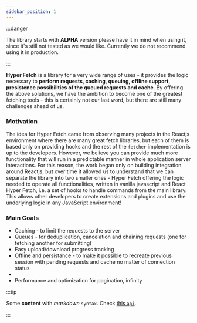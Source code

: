 ```yaml
---
sidebar_position: 1
---
```


:::danger

The library starts with **ALPHA** version please have it in mind when using it, since it's still not tested as we would
like. Currently we do not recommend using it in production.

:::

**Hyper Fetch** is a library for a very wide range of uses - it provides the logic necessary to **perform requests,
caching, queuing, offline support, presistence possibilities of the queued requests and cache**. By offering the above
solutions, we have the ambition to become one of the greatest fetching tools - this is certainly not our last word, but
there are still many challenges ahead of us.

### Motivation

The idea for Hyper Fetch came from observing many projects in the Reactjs environment where there are many great fetch
libraries, but each of them is based only on providing hooks and the rest of the `fetcher` implementation is up to the
developers. However, we believe you can provide much more functionality that will run in a predictable manner in whole
application server interactions. For this reason, the work began only on building integration around Reactjs, but over
time it allowed us to understand that we can separate the library into two smaller ones - Hyper Fetch offering the logic
needed to operate all functionalities, written in vanilla javascript and React Hyper Fetch, i.e. a set of hooks to
handle commands from the main library. This allows other developers to create extensions and plugins and use the
underlying logic in any JavaScript environment!

### Main Goals

- Caching - to limit the requests to the server
- Queues - for deduplication, cancelation and chaining requests (one for fetching another for submitting)
- Easy upload/download progress tracking
- Offline and persistance - to make it possible to recreate previous session with pending requests and cache no matter
  of connection status
-
- Performance and optimization for pagination, infinity

:::tip

Some **content** with _markdown_ `syntax`. Check [this `api`](#).

:::
